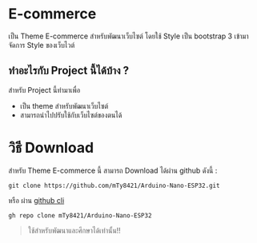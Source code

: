 # E-commerce

เป็น Theme E-commerce สำหรับพัฒนาเว็บไซต์ โดยใช้ Style เป็น bootstrap 3 เข้ามาจัดการ Style ของเว็บไวต์

## ทำอะไรกับ Project นี้ได้บ้าง ?

สำหรับ Project นี้ทำมาเพื่อ

- เป็น theme สำหรับพัฒนาเว็บไซต์
- สามารถนำไปปรับใช้กับเว็บไซต์ของตนได้

# วิธี Download

สำหรับ Theme E-commerce นี้ สามารถ Download ได้ผ่าน github ดังนี้ :

```git
git clone https://github.com/mTy8421/Arduino-Nano-ESP32.git
```

หรือ ผ่าน [github cli](https://cli.github.com/)

```git
gh repo clone mTy8421/Arduino-Nano-ESP32
```

> ใช้สำหรับพัฒนาและศึกษาได้เท่านั้น!!

